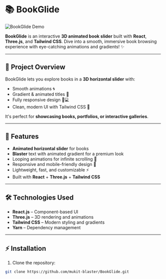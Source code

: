 # 📚 BookGlide

![BookGlide Demo](./screenshot.png)  

**BookGlide** is an interactive **3D animated book slider** built with **React**, **Three.js**, and **Tailwind CSS**. Dive into a smooth, immersive book browsing experience with eye-catching animations and gradients! ✨

---

## 🚀 Project Overview

BookGlide lets you explore books in a **3D horizontal slider** with:

- Smooth animations 🌀  
- Gradient & animated titles 🌈  
- Fully responsive design 📱💻  
- Clean, modern UI with Tailwind CSS 🎨  

It's perfect for **showcasing books, portfolios, or interactive galleries**.

---

## 🎯 Features

- **Animated horizontal slider** for books  
- **Blaster** text with animated gradient for a premium look  
- Looping animations for infinite scrolling 🔄  
- Responsive and mobile-friendly design 📱  
- Lightweight, fast, and customizable ⚡  
- Built with **React** + **Three.js** + **Tailwind CSS**

---

## 🛠️ Technologies Used

- **React.js** – Component-based UI  
- **Three.js** – 3D rendering and animations  
- **Tailwind CSS** – Modern styling and gradients  
- **Yarn** – Dependency management  

---

## ⚡ Installation

1. Clone the repository:

```bash
git clone https://github.com/mukit-blaster/BookGlide.git
